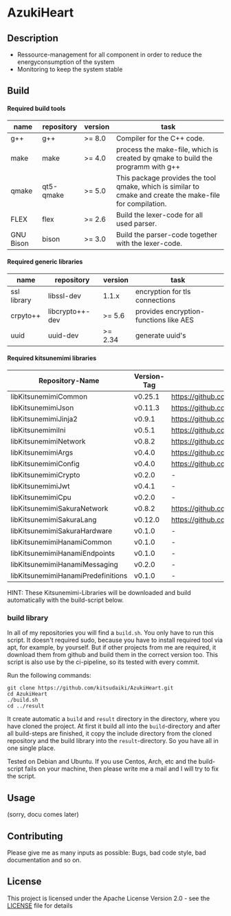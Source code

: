 # AzukiHeart

## Description

- Ressource-management for all component in order to reduce the energyconsumption of the system
- Monitoring to keep the system stable
    
## Build

#### Required build tools

name | repository | version | task
--- | --- | --- | ---
g++ | g++ | >= 8.0 | Compiler for the C++ code.
make | make | >= 4.0 | process the make-file, which is created by qmake to build the programm with g++
qmake | qt5-qmake | >= 5.0 | This package provides the tool qmake, which is similar to cmake and create the make-file for compilation.
FLEX | flex | >= 2.6 | Build the lexer-code for all used parser.
GNU Bison | bison | >= 3.0 | Build the parser-code together with the lexer-code.

#### Required generic libraries

name | repository | version | task
--- | --- | --- | ---
ssl library | libssl-dev | 1.1.x | encryption for tls connections
crpyto++ | libcrypto++-dev | >= 5.6 | provides encryption-functions like AES
uuid | uuid-dev | >= 2.34 | generate uuid's

#### Required kitsunemimi libraries

Repository-Name | Version-Tag | Download-Path
--- | --- | ---
libKitsunemimiCommon | v0.25.1 |  https://github.com/kitsudaiki/libKitsunemimiCommon.git
libKitsunemimiJson | v0.11.3 |  https://github.com/kitsudaiki/libKitsunemimiJson.git
libKitsunemimiJinja2 | v0.9.1 |  https://github.com/kitsudaiki/libKitsunemimiJinja2.git
libKitsunemimiIni | v0.5.1 |  https://github.com/kitsudaiki/libKitsunemimiIni.git
libKitsunemimiNetwork | v0.8.2 |  https://github.com/kitsudaiki/libKitsunemimiNetwork.git
libKitsunemimiArgs | v0.4.0 |  https://github.com/kitsudaiki/libKitsunemimiArgs.git
libKitsunemimiConfig | v0.4.0 |  https://github.com/kitsudaiki/libKitsunemimiConfig.git
libKitsunemimiCrypto | v0.2.0 |  -
libKitsunemimiJwt | v0.4.1 |  -
libKitsunemimiCpu | v0.2.0 |  -
libKitsunemimiSakuraNetwork | v0.8.2 |  https://github.com/kitsudaiki/libKitsunemimiSakuraNetwork.git
libKitsunemimiSakuraLang | v0.12.0 |  https://github.com/kitsudaiki/libKitsunemimiSakuraLang.git
libKitsunemimiSakuraHardware | v0.1.0 |  -
libKitsunemimiHanamiCommon | v0.1.0 |  -
libKitsunemimiHanamiEndpoints | v0.1.0 |  -
libKitsunemimiHanamiMessaging | v0.2.0 |  -
libKitsunemimiHanamiPredefinitions | v0.1.0 |  -

HINT: These Kitsunemimi-Libraries will be downloaded and build automatically with the build-script below.

### build library

In all of my repositories you will find a `build.sh`. You only have to run this script. It doesn't required sudo, because you have to install required tool via apt, for example, by yourself. But if other projects from me are required, it download them from github and build them in the correct version too. This script is also use by the ci-pipeline, so its tested with every commit.


Run the following commands:

```
git clone https://github.com/kitsudaiki/AzukiHeart.git
cd AzukiHeart
./build.sh
cd ../result
```

It create automatic a `build` and `result` directory in the directory, where you have cloned the project. At first it build all into the `build`-directory and after all build-steps are finished, it copy the include directory from the cloned repository and the build library into the `result`-directory. So you have all in one single place.

Tested on Debian and Ubuntu. If you use Centos, Arch, etc and the build-script fails on your machine, then please write me a mail and I will try to fix the script.

## Usage

(sorry, docu comes later)


## Contributing

Please give me as many inputs as possible: Bugs, bad code style, bad documentation and so on.

## License

This project is licensed under the Apache License Version 2.0 - see the [LICENSE](LICENSE) file for details
